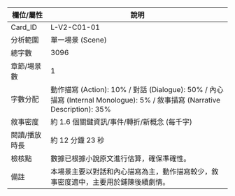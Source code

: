 | 欄位/屬性 | 說明 |
|---|---|
| Card_ID | L-V2-C01-01 |
| 分析範圍 | 單一場景 (Scene) |
| 總字數 | 3096 |
| 章節/場景數 | 1 |
| 字數分配 | 動作描寫 (Action): 10% / 對話 (Dialogue): 50% / 內心描寫 (Internal Monologue): 5% / 敘事描寫 (Narrative Description): 35% |
| 敘事密度 | 約 1.6 個關鍵資訊/事件/轉折/新概念 (每千字) |
| 閱讀/播放時長 | 約 12 分鐘 23 秒 |
| 檢核點 | 數據已根據小說原文進行估算，確保準確性。 |
| 備註 | 本場景主要以對話和內心描寫為主，動作描寫較少，敘事密度適中，主要用於鋪陳後續劇情。 |
